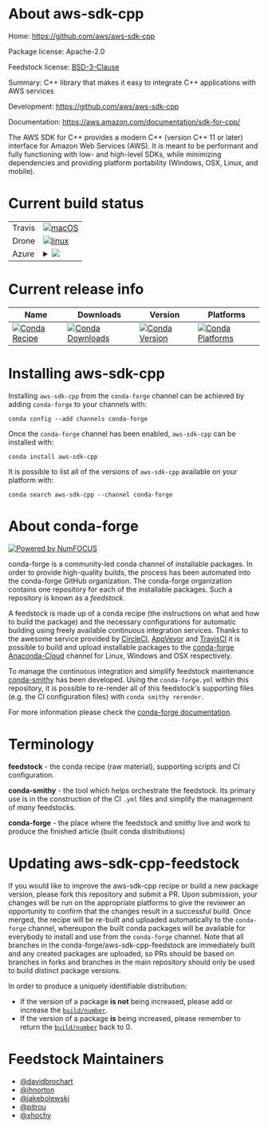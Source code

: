 About aws-sdk-cpp
=================

Home: https://github.com/aws/aws-sdk-cpp

Package license: Apache-2.0

Feedstock license: [BSD-3-Clause](https://github.com/conda-forge/aws-sdk-cpp-feedstock/blob/master/LICENSE.txt)

Summary: C++ library that makes it easy to integrate C++ applications with AWS services

Development: https://github.com/aws/aws-sdk-cpp

Documentation: https://aws.amazon.com/documentation/sdk-for-cpp/

The AWS SDK for C++ provides a modern C++ (version C++ 11 or later) interface for Amazon Web Services (AWS).
It is meant to be performant and fully functioning with low- and high-level SDKs,
while minimizing dependencies and providing platform portability (Windows, OSX, Linux, and mobile).


Current build status
====================


<table><tr>
    <td>Travis</td>
    <td>
      <a href="https://travis-ci.com/conda-forge/aws-sdk-cpp-feedstock">
        <img alt="macOS" src="https://img.shields.io/travis/com/conda-forge/aws-sdk-cpp-feedstock/master.svg?label=macOS">
      </a>
    </td>
  </tr><tr>
    <td>Drone</td>
    <td>
      <a href="https://cloud.drone.io/conda-forge/aws-sdk-cpp-feedstock">
        <img alt="linux" src="https://img.shields.io/drone/build/conda-forge/aws-sdk-cpp-feedstock/master.svg?label=Linux">
      </a>
    </td>
  </tr>
    
  <tr>
    <td>Azure</td>
    <td>
      <details>
        <summary>
          <a href="https://dev.azure.com/conda-forge/feedstock-builds/_build/latest?definitionId=2757&branchName=master">
            <img src="https://dev.azure.com/conda-forge/feedstock-builds/_apis/build/status/aws-sdk-cpp-feedstock?branchName=master">
          </a>
        </summary>
        <table>
          <thead><tr><th>Variant</th><th>Status</th></tr></thead>
          <tbody><tr>
              <td>linux_64</td>
              <td>
                <a href="https://dev.azure.com/conda-forge/feedstock-builds/_build/latest?definitionId=2757&branchName=master">
                  <img src="https://dev.azure.com/conda-forge/feedstock-builds/_apis/build/status/aws-sdk-cpp-feedstock?branchName=master&jobName=linux&configuration=linux_64_" alt="variant">
                </a>
              </td>
            </tr><tr>
              <td>linux_aarch64</td>
              <td>
                <a href="https://dev.azure.com/conda-forge/feedstock-builds/_build/latest?definitionId=2757&branchName=master">
                  <img src="https://dev.azure.com/conda-forge/feedstock-builds/_apis/build/status/aws-sdk-cpp-feedstock?branchName=master&jobName=linux&configuration=linux_aarch64_" alt="variant">
                </a>
              </td>
            </tr><tr>
              <td>linux_ppc64le</td>
              <td>
                <a href="https://dev.azure.com/conda-forge/feedstock-builds/_build/latest?definitionId=2757&branchName=master">
                  <img src="https://dev.azure.com/conda-forge/feedstock-builds/_apis/build/status/aws-sdk-cpp-feedstock?branchName=master&jobName=linux&configuration=linux_ppc64le_" alt="variant">
                </a>
              </td>
            </tr><tr>
              <td>osx_64</td>
              <td>
                <a href="https://dev.azure.com/conda-forge/feedstock-builds/_build/latest?definitionId=2757&branchName=master">
                  <img src="https://dev.azure.com/conda-forge/feedstock-builds/_apis/build/status/aws-sdk-cpp-feedstock?branchName=master&jobName=osx&configuration=osx_64_" alt="variant">
                </a>
              </td>
            </tr><tr>
              <td>osx_arm64</td>
              <td>
                <a href="https://dev.azure.com/conda-forge/feedstock-builds/_build/latest?definitionId=2757&branchName=master">
                  <img src="https://dev.azure.com/conda-forge/feedstock-builds/_apis/build/status/aws-sdk-cpp-feedstock?branchName=master&jobName=osx&configuration=osx_arm64_" alt="variant">
                </a>
              </td>
            </tr><tr>
              <td>win_64</td>
              <td>
                <a href="https://dev.azure.com/conda-forge/feedstock-builds/_build/latest?definitionId=2757&branchName=master">
                  <img src="https://dev.azure.com/conda-forge/feedstock-builds/_apis/build/status/aws-sdk-cpp-feedstock?branchName=master&jobName=win&configuration=win_64_" alt="variant">
                </a>
              </td>
            </tr>
          </tbody>
        </table>
      </details>
    </td>
  </tr>
</table>

Current release info
====================

| Name | Downloads | Version | Platforms |
| --- | --- | --- | --- |
| [![Conda Recipe](https://img.shields.io/badge/recipe-aws--sdk--cpp-green.svg)](https://anaconda.org/conda-forge/aws-sdk-cpp) | [![Conda Downloads](https://img.shields.io/conda/dn/conda-forge/aws-sdk-cpp.svg)](https://anaconda.org/conda-forge/aws-sdk-cpp) | [![Conda Version](https://img.shields.io/conda/vn/conda-forge/aws-sdk-cpp.svg)](https://anaconda.org/conda-forge/aws-sdk-cpp) | [![Conda Platforms](https://img.shields.io/conda/pn/conda-forge/aws-sdk-cpp.svg)](https://anaconda.org/conda-forge/aws-sdk-cpp) |

Installing aws-sdk-cpp
======================

Installing `aws-sdk-cpp` from the `conda-forge` channel can be achieved by adding `conda-forge` to your channels with:

```
conda config --add channels conda-forge
```

Once the `conda-forge` channel has been enabled, `aws-sdk-cpp` can be installed with:

```
conda install aws-sdk-cpp
```

It is possible to list all of the versions of `aws-sdk-cpp` available on your platform with:

```
conda search aws-sdk-cpp --channel conda-forge
```


About conda-forge
=================

[![Powered by NumFOCUS](https://img.shields.io/badge/powered%20by-NumFOCUS-orange.svg?style=flat&colorA=E1523D&colorB=007D8A)](http://numfocus.org)

conda-forge is a community-led conda channel of installable packages.
In order to provide high-quality builds, the process has been automated into the
conda-forge GitHub organization. The conda-forge organization contains one repository
for each of the installable packages. Such a repository is known as a *feedstock*.

A feedstock is made up of a conda recipe (the instructions on what and how to build
the package) and the necessary configurations for automatic building using freely
available continuous integration services. Thanks to the awesome service provided by
[CircleCI](https://circleci.com/), [AppVeyor](https://www.appveyor.com/)
and [TravisCI](https://travis-ci.com/) it is possible to build and upload installable
packages to the [conda-forge](https://anaconda.org/conda-forge)
[Anaconda-Cloud](https://anaconda.org/) channel for Linux, Windows and OSX respectively.

To manage the continuous integration and simplify feedstock maintenance
[conda-smithy](https://github.com/conda-forge/conda-smithy) has been developed.
Using the ``conda-forge.yml`` within this repository, it is possible to re-render all of
this feedstock's supporting files (e.g. the CI configuration files) with ``conda smithy rerender``.

For more information please check the [conda-forge documentation](https://conda-forge.org/docs/).

Terminology
===========

**feedstock** - the conda recipe (raw material), supporting scripts and CI configuration.

**conda-smithy** - the tool which helps orchestrate the feedstock.
                   Its primary use is in the construction of the CI ``.yml`` files
                   and simplify the management of *many* feedstocks.

**conda-forge** - the place where the feedstock and smithy live and work to
                  produce the finished article (built conda distributions)


Updating aws-sdk-cpp-feedstock
==============================

If you would like to improve the aws-sdk-cpp recipe or build a new
package version, please fork this repository and submit a PR. Upon submission,
your changes will be run on the appropriate platforms to give the reviewer an
opportunity to confirm that the changes result in a successful build. Once
merged, the recipe will be re-built and uploaded automatically to the
`conda-forge` channel, whereupon the built conda packages will be available for
everybody to install and use from the `conda-forge` channel.
Note that all branches in the conda-forge/aws-sdk-cpp-feedstock are
immediately built and any created packages are uploaded, so PRs should be based
on branches in forks and branches in the main repository should only be used to
build distinct package versions.

In order to produce a uniquely identifiable distribution:
 * If the version of a package **is not** being increased, please add or increase
   the [``build/number``](https://conda.io/docs/user-guide/tasks/build-packages/define-metadata.html#build-number-and-string).
 * If the version of a package **is** being increased, please remember to return
   the [``build/number``](https://conda.io/docs/user-guide/tasks/build-packages/define-metadata.html#build-number-and-string)
   back to 0.

Feedstock Maintainers
=====================

* [@davidbrochart](https://github.com/davidbrochart/)
* [@ihnorton](https://github.com/ihnorton/)
* [@jakebolewski](https://github.com/jakebolewski/)
* [@pitrou](https://github.com/pitrou/)
* [@xhochy](https://github.com/xhochy/)

